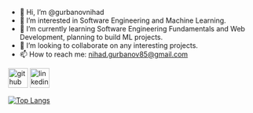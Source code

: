 - 👋 Hi, I’m @gurbanovnihad
- 👀 I’m interested in Software Engineering and Machine Learning.
- 🌱 I’m currently learning Software Engineering Fundamentals and Web Development, planning to build ML projects.
- 💞️ I’m looking to collaborate on any interesting projects.
- 📫 How to reach me: nihad.gurbanov85@gmail.com




[<img src='https://cdn.jsdelivr.net/npm/simple-icons@3.0.1/icons/github.svg' alt='github' height='40'>](https://github.com/nihad-gurbanov)  [<img src='https://cdn.jsdelivr.net/npm/simple-icons@3.0.1/icons/linkedin.svg' alt='linkedin' height='40'>](https://www.linkedin.com/in/nihad-gurbanov/) 

[![Top Langs](https://github-readme-stats.vercel.app/api/top-langs/?username=nihad-gurbanov)](https://github.com/anuraghazra/github-readme-stats)

<!---
gurbanovnihad/gurbanovnihad is a ✨ special ✨ repository because its `README.md` (this file) appears on your GitHub profile.
You can click the Preview link to take a look at your changes.
--->
